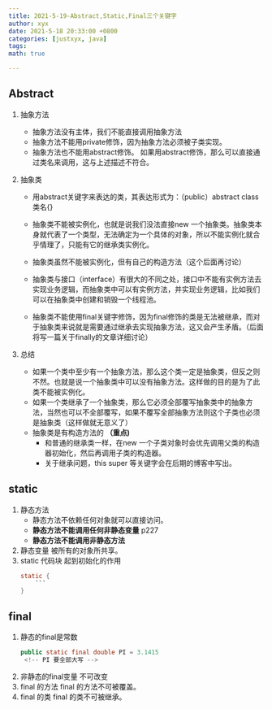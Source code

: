 ```yaml
---
title: 2021-5-19-Abstract,Static,Final三个关键字
author: xyx
date: 2021-5-18 20:33:00 +0800
categories: [justxyx, java]
tags: 
math: true

---
```


## Abstract 
1. 抽象方法
   * 抽象方法没有主体，我们不能直接调用抽象方法
   * 抽象方法不能用private修饰，因为抽象方法必须被子类实现。
   * 抽象方法也不能用abstract修饰。 如果用abstract修饰，那么可以直接通过类名来调用，这与上述描述不符合。
  
2. 抽象类
   * 用abstract关键字来表达的类，其表达形式为：（public）abstract class 类名{}

   * 抽象类不能被实例化，也就是说我们没法直接new 一个抽象类。抽象类本身就代表了一个类型，无法确定为一个具体的对象，所以不能实例化就合乎情理了，只能有它的继承类实例化。

   * 抽象类虽然不能被实例化，但有自己的构造方法（这个后面再讨论）

   * 抽象类与接口（interface）有很大的不同之处，接口中不能有实例方法去实现业务逻辑，而抽象类中可以有实例方法，并实现业务逻辑，比如我们可以在抽象类中创建和销毁一个线程池。

   * 抽象类不能使用final关键字修饰，因为final修饰的类是无法被继承，而对于抽象类来说就是需要通过继承去实现抽象方法，这又会产生矛盾。（后面将写一篇关于finally的文章详细讨论）
3. 总结
   * 如果一个类中至少有一个抽象方法，那么这个类一定是抽象类，但反之则不然。也就是说一个抽象类中可以没有抽象方法。这样做的目的是为了此类不能被实例化。
   * 如果一个类继承了一个抽象类，那么它必须全部覆写抽象类中的抽象方法，当然也可以不全部覆写，如果不覆写全部抽象方法则这个子类也必须是抽象类（这样做就无意义了）
   * 抽象类是有构造方法的 **（重点)**
        * 和普通的继承类一样，在new 一个子类对象时会优先调用父类的构造器初始化，然后再调用子类的构造器。
        * 关于继承问题，this super 等关键字会在后期的博客中写出。
  
## static
1. 静态方法
   * 静态方法不依赖任何对象就可以直接访问。
   * **静态方法不能调用任何非静态变量** p227
   * **静态方法不能调用非静态方法**
2. 静态变量
   被所有的对象所共享。
3. static 代码块
   起到初始化的作用
   ~~~java
   static {
       ```
   }
   ~~~
## final
1. 静态的final是常数
   ~~~java
   public static final double PI = 3.1415
    <!-- PI 要全部大写 -->
   ~~~
2. 非静态的final变量
   不可改变
3. final 的方法
   final 的方法不可被覆盖。
4. final 的类
   final 的类不可被继承。